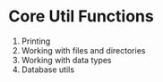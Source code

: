 # Core Util Functions 

1. Printing
2. Working with files and directories
3. Working with data types
4. Database utils
